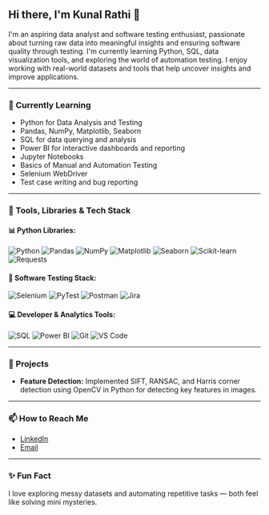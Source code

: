 ## Hi there, I'm Kunal Rathi 👋

I'm an aspiring data analyst and software testing enthusiast, passionate about turning raw data into meaningful insights and ensuring software quality through testing. I'm currently learning Python, SQL, data visualization tools, and exploring the world of automation testing. I enjoy working with real-world datasets and tools that help uncover insights and improve applications.

---

### 🧠 Currently Learning

- Python for Data Analysis and Testing
- Pandas, NumPy, Matplotlib, Seaborn
- SQL for data querying and analysis
- Power BI for interactive dashboards and reporting
- Jupyter Notebooks
- Basics of Manual and Automation Testing
- Selenium WebDriver
- Test case writing and bug reporting

---

### 🧰 Tools, Libraries & Tech Stack

#### 📊 Python Libraries:
![Python](https://img.shields.io/badge/Python-3776AB?style=flat-square&logo=python&logoColor=white)
![Pandas](https://img.shields.io/badge/Pandas-150458?style=flat-square&logo=pandas&logoColor=white)
![NumPy](https://img.shields.io/badge/NumPy-013243?style=flat-square&logo=numpy&logoColor=white)
![Matplotlib](https://img.shields.io/badge/Matplotlib-11557C?style=flat-square)
![Seaborn](https://img.shields.io/badge/Seaborn-2B5D6E?style=flat-square)
![Scikit-learn](https://img.shields.io/badge/Scikit--Learn-F7931E?style=flat-square&logo=scikit-learn&logoColor=white)
![Requests](https://img.shields.io/badge/Requests-2A2A2A?style=flat-square)

#### 🧪 Software Testing Stack:
![Selenium](https://img.shields.io/badge/Selenium-43B02A?style=flat-square&logo=selenium&logoColor=white)
![PyTest](https://img.shields.io/badge/PyTest-0A0A0A?style=flat-square)
![Postman](https://img.shields.io/badge/Postman-FF6C37?style=flat-square&logo=postman&logoColor=white)
![Jira](https://img.shields.io/badge/JIRA-0052CC?style=flat-square&logo=jira&logoColor=white)

#### 💻 Developer & Analytics Tools:
![SQL](https://img.shields.io/badge/SQL-4479A1?style=flat-square&logo=postgresql&logoColor=white)
![Power BI](https://img.shields.io/badge/Power%20BI-F2C811?style=flat-square&logo=powerbi&logoColor=black)
![Git](https://img.shields.io/badge/Git-F05032?style=flat-square&logo=git&logoColor=white)
![VS Code](https://img.shields.io/badge/VS%20Code-007ACC?style=flat-square&logo=visual-studio-code&logoColor=white)

---

### 📁 Projects

- **Feature Detection:** Implemented SIFT, RANSAC, and Harris corner detection using OpenCV in Python for detecting key features in images.

---

### 📫 How to Reach Me

- [LinkedIn](https://www.linkedin.com/in/kunal-rathi-a8a801268/)
- [Email](mailto:rathikunal.af@gmail.com)

---

### ✨ Fun Fact

I love exploring messy datasets and automating repetitive tasks — both feel like solving mini mysteries.
